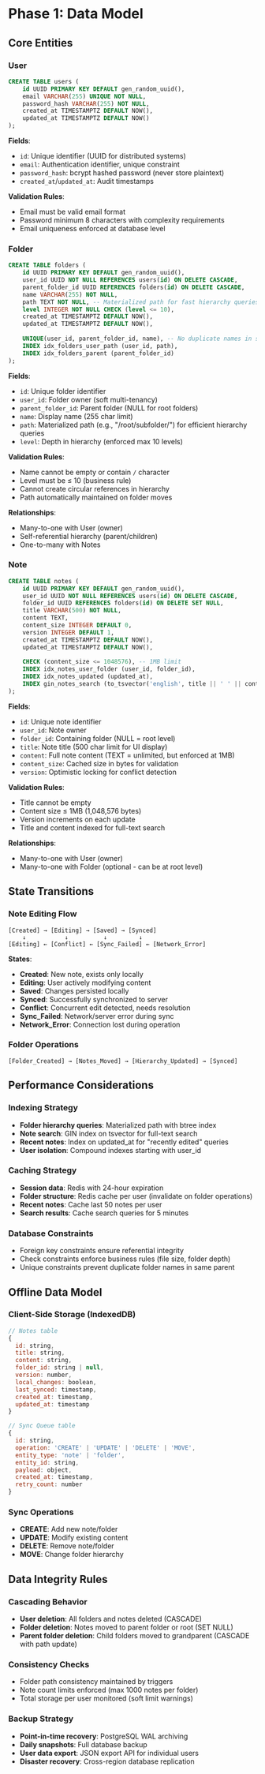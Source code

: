 # Phase 1: Data Model

## Core Entities

### User
```sql
CREATE TABLE users (
    id UUID PRIMARY KEY DEFAULT gen_random_uuid(),
    email VARCHAR(255) UNIQUE NOT NULL,
    password_hash VARCHAR(255) NOT NULL,
    created_at TIMESTAMPTZ DEFAULT NOW(),
    updated_at TIMESTAMPTZ DEFAULT NOW()
);
```

**Fields**:
- `id`: Unique identifier (UUID for distributed systems)
- `email`: Authentication identifier, unique constraint
- `password_hash`: bcrypt hashed password (never store plaintext)
- `created_at`/`updated_at`: Audit timestamps

**Validation Rules**:
- Email must be valid email format
- Password minimum 8 characters with complexity requirements
- Email uniqueness enforced at database level

### Folder
```sql
CREATE TABLE folders (
    id UUID PRIMARY KEY DEFAULT gen_random_uuid(),
    user_id UUID NOT NULL REFERENCES users(id) ON DELETE CASCADE,
    parent_folder_id UUID REFERENCES folders(id) ON DELETE CASCADE,
    name VARCHAR(255) NOT NULL,
    path TEXT NOT NULL, -- Materialized path for fast hierarchy queries
    level INTEGER NOT NULL CHECK (level <= 10),
    created_at TIMESTAMPTZ DEFAULT NOW(),
    updated_at TIMESTAMPTZ DEFAULT NOW(),
    
    UNIQUE(user_id, parent_folder_id, name), -- No duplicate names in same folder
    INDEX idx_folders_user_path (user_id, path),
    INDEX idx_folders_parent (parent_folder_id)
);
```

**Fields**:
- `id`: Unique folder identifier
- `user_id`: Folder owner (soft multi-tenancy)
- `parent_folder_id`: Parent folder (NULL for root folders)
- `name`: Display name (255 char limit)
- `path`: Materialized path (e.g., "/root/subfolder/") for efficient hierarchy queries
- `level`: Depth in hierarchy (enforced max 10 levels)

**Validation Rules**:
- Name cannot be empty or contain `/` character
- Level must be ≤ 10 (business rule)
- Cannot create circular references in hierarchy
- Path automatically maintained on folder moves

**Relationships**:
- Many-to-one with User (owner)
- Self-referential hierarchy (parent/children)
- One-to-many with Notes

### Note
```sql
CREATE TABLE notes (
    id UUID PRIMARY KEY DEFAULT gen_random_uuid(),
    user_id UUID NOT NULL REFERENCES users(id) ON DELETE CASCADE,
    folder_id UUID REFERENCES folders(id) ON DELETE SET NULL,
    title VARCHAR(500) NOT NULL,
    content TEXT,
    content_size INTEGER DEFAULT 0,
    version INTEGER DEFAULT 1,
    created_at TIMESTAMPTZ DEFAULT NOW(),
    updated_at TIMESTAMPTZ DEFAULT NOW(),
    
    CHECK (content_size <= 1048576), -- 1MB limit
    INDEX idx_notes_user_folder (user_id, folder_id),
    INDEX idx_notes_updated (updated_at),
    INDEX gin_notes_search (to_tsvector('english', title || ' ' || content))
);
```

**Fields**:
- `id`: Unique note identifier
- `user_id`: Note owner
- `folder_id`: Containing folder (NULL = root level)
- `title`: Note title (500 char limit for UI display)
- `content`: Full note content (TEXT = unlimited, but enforced at 1MB)
- `content_size`: Cached size in bytes for validation
- `version`: Optimistic locking for conflict detection

**Validation Rules**:
- Title cannot be empty
- Content size ≤ 1MB (1,048,576 bytes)
- Version increments on each update
- Title and content indexed for full-text search

**Relationships**:
- Many-to-one with User (owner)
- Many-to-one with Folder (optional - can be at root level)

## State Transitions

### Note Editing Flow
```
[Created] → [Editing] → [Saved] → [Synced]
    ↓           ↓          ↓         ↓
[Editing] ← [Conflict] ← [Sync_Failed] ← [Network_Error]
```

**States**:
- **Created**: New note, exists only locally
- **Editing**: User actively modifying content
- **Saved**: Changes persisted locally
- **Synced**: Successfully synchronized to server
- **Conflict**: Concurrent edit detected, needs resolution
- **Sync_Failed**: Network/server error during sync
- **Network_Error**: Connection lost during operation

### Folder Operations
```
[Folder_Created] → [Notes_Moved] → [Hierarchy_Updated] → [Synced]
```

## Performance Considerations

### Indexing Strategy
- **Folder hierarchy queries**: Materialized path with btree index
- **Note search**: GIN index on tsvector for full-text search
- **Recent notes**: Index on updated_at for "recently edited" queries
- **User isolation**: Compound indexes starting with user_id

### Caching Strategy
- **Session data**: Redis with 24-hour expiration
- **Folder structure**: Redis cache per user (invalidate on folder operations)
- **Recent notes**: Cache last 50 notes per user
- **Search results**: Cache search queries for 5 minutes

### Database Constraints
- Foreign key constraints ensure referential integrity
- Check constraints enforce business rules (file size, folder depth)
- Unique constraints prevent duplicate folder names in same parent

## Offline Data Model

### Client-Side Storage (IndexedDB)
```javascript
// Notes table
{
  id: string,
  title: string,
  content: string,
  folder_id: string | null,
  version: number,
  local_changes: boolean,
  last_synced: timestamp,
  created_at: timestamp,
  updated_at: timestamp
}

// Sync Queue table
{
  id: string,
  operation: 'CREATE' | 'UPDATE' | 'DELETE' | 'MOVE',
  entity_type: 'note' | 'folder',
  entity_id: string,
  payload: object,
  created_at: timestamp,
  retry_count: number
}
```

### Sync Operations
- **CREATE**: Add new note/folder
- **UPDATE**: Modify existing content
- **DELETE**: Remove note/folder
- **MOVE**: Change folder hierarchy

## Data Integrity Rules

### Cascading Behavior
- **User deletion**: All folders and notes deleted (CASCADE)
- **Folder deletion**: Notes moved to parent folder or root (SET NULL)
- **Parent folder deletion**: Child folders moved to grandparent (CASCADE with path update)

### Consistency Checks
- Folder path consistency maintained by triggers
- Note count limits enforced (max 1000 notes per folder)
- Total storage per user monitored (soft limit warnings)

### Backup Strategy
- **Point-in-time recovery**: PostgreSQL WAL archiving
- **Daily snapshots**: Full database backup
- **User data export**: JSON export API for individual users
- **Disaster recovery**: Cross-region database replication